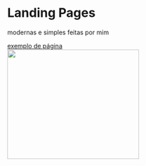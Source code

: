 # Landing Pages
modernas e simples feitas por mim 

<a href="https://samdeoliveira.github.io/Projetos-Html/Landing%20Pages/Page%20de%20manuten%C3%A7%C3%A3o/manuten%C3%A7%C3%A3o.html">
exemplo de página
  <br>

<img src="https://i.ibb.co/CW4pQ2N/Screenshot-1.png" height="250" width="300">

